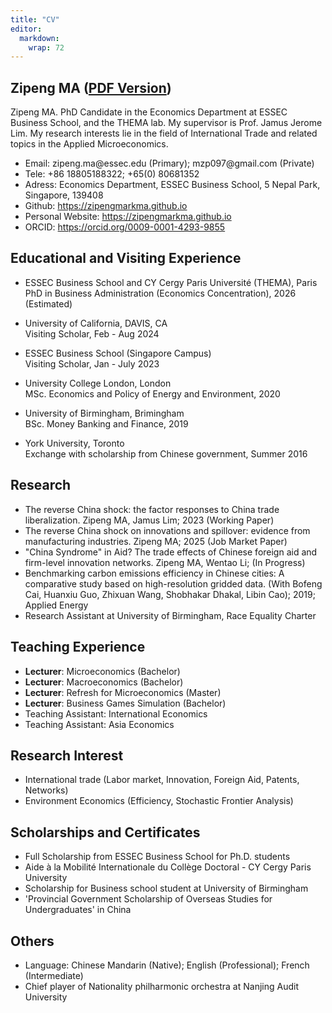 ```yaml
---
title: "CV"
editor: 
  markdown: 
    wrap: 72
---
```


## Zipeng MA ([PDF Version](ZipengMACV.pdf))

Zipeng MA. PhD Candidate in the Economics Department at ESSEC Business
School, and the THEMA lab. My supervisor is Prof. Jamus Jerome Lim. My
research interests lie in the field of International Trade and related
topics in the Applied Microeconomics.

- Email: zipeng.ma\@essec.edu (Primary); mzp097\@gmail.com (Private)
- Tele: +86 18805188322; +65(0) 80681352 
- Adress: Economics Department, ESSEC Business School, 5 Nepal Park, Singapore, 139408 
- Github: <https://zipengmarkma.github.io>
- Personal Website: <https://zipengmarkma.github.io> 
- ORCID: <https://orcid.org/0009-0001-4293-9855> 


## Educational and Visiting Experience

-   ESSEC Business School and CY Cergy Paris Université (THEMA), Paris\
    PhD in Business Administration (Economics Concentration), 2026
    (Estimated)

-   University of California, DAVIS, CA  \
    Visiting Scholar, Feb - Aug 2024

-   ESSEC Business School (Singapore Campus)  \
    Visiting Scholar, Jan - July 2023

-   University College London, London  \
    MSc. Economics and Policy of Energy and Environment, 2020

-   University of Birmingham, Brimingham  \
    BSc. Money Banking and Finance, 2019

-   York University, Toronto  \
    Exchange with scholarship from Chinese government, Summer 2016

## Research

-   The reverse China shock: the factor responses to China trade
    liberalization. Zipeng MA, Jamus Lim; 2023 (Working Paper)
-   The reverse China shock on innovations and spillover: evidence from
    manufacturing industries. Zipeng MA; 2025 (Job Market Paper)
-   "China Syndrome" in Aid? The trade effects of Chinese foreign aid
    and firm-level innovation networks. Zipeng MA, Wentao Li; (In
    Progress)
-   Benchmarking carbon emissions efficiency in Chinese cities: A
    comparative study based on high-resolution gridded data. (With
    Bofeng Cai, Huanxiu Guo, Zhixuan Wang, Shobhakar Dhakal, Libin Cao);
    2019; Applied Energy
-   Research Assistant at University of Birmingham, Race Equality
    Charter

## Teaching Experience

-   <strong>Lecturer</strong>: Microeconomics (Bachelor)
-   <strong>Lecturer</strong>: Macroeconomics (Bachelor)
-   <strong>Lecturer</strong>: Refresh for Microeconomics (Master)
-   <strong>Lecturer</strong>: Business Games Simulation (Bachelor)
-   Teaching Assistant: International Economics
-   Teaching Assistant: Asia Economics

## Research Interest

-   International trade (Labor market, Innovation, Foreign Aid, Patents,
    Networks)
-   Environment Economics (Efficiency, Stochastic Frontier Analysis)

## Scholarships and Certificates

-   Full Scholarship from ESSEC Business School for Ph.D. students
-   Aide à la Mobilité Internationale du Collège Doctoral - CY Cergy
    Paris University
-   Scholarship for Business school student at University of Birmingham
-   'Provincial Government Scholarship of Overseas Studies for
    Undergraduates' in China

## Others

-   Language: Chinese Mandarin (Native); English (Professional); French
    (Intermediate)
-   Chief player of Nationality philharmonic orchestra at Nanjing Audit
    University